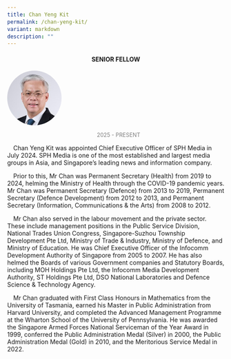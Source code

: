 ```yaml
---
title: Chan Yeng Kit
permalink: /chan-yeng-kit/
variant: markdown
description: ""
---
```

<style>
.fellow-image-pic {
	border-radius: 50%;
	height: 25% !important;
	width: 25% !important;
	}
	
fellow-img {
		text-align: center;
	}

.fellow-tenure {
	text-align: center;
	color: grey;
	font-size: 0.9em;
	}	
p {
	text-indent: 1em;
	}
</style>
<h4 style="text-align:center;">SENIOR FELLOW</h4>

<div class="fellow-img">
<img class="fellow-image-pic" src="/images/FellowshipImages/Chan_Yeng_Kit.png">
<p class="fellow-tenure">2025 - PRESENT</p>
</div>

<p>Chan Yeng Kit was appointed Chief Executive Officer of SPH Media in July 2024. SPH Media is one of the most established and largest media groups in Asia, and Singapore’s leading news and information company.</p>

<p>Prior to this, Mr Chan was Permanent Secretary (Health) from 2019 to 2024, helming the Ministry of Health through the COVID-19 pandemic years. Mr Chan was Permanent Secretary (Defence) from 2013 to 2019, Permanent Secretary (Defence Development) from 2012 to 2013, and Permanent Secretary (Information, Communications &amp; the Arts) from 2008 to 2012.</p>

<p>Mr Chan also served in the labour movement and the private sector. These include management positions in the Public Service Division, National Trades Union Congress, Singapore-Suzhou Township Development Pte Ltd, Ministry of Trade &amp; Industry, Ministry of Defence, and Ministry of Education. He was Chief Executive Officer of the Infocomm Development Authority of Singapore from 2005 to 2007. He has also helmed the Boards of various Government companies and Statutory Boards, including MOH Holdings Pte Ltd, the Infocomm Media Development Authority, ST Holdings Pte Ltd, DSO National Laboratories and Defence Science &amp; Technology Agency.</p>

<p>Mr Chan graduated with First Class Honours in Mathematics from the University of Tasmania, earned his Master in Public Administration from Harvard University, and completed the Advanced Management Programme at the Wharton School of the University of Pennsylvania. He was awarded the Singapore Armed Forces National Serviceman of the Year Award in 1999, conferred the Public Administration Medal (Silver) in 2000, the Public Administration Medal (Gold) in 2010, and the Meritorious Service Medal in 2022.</p>